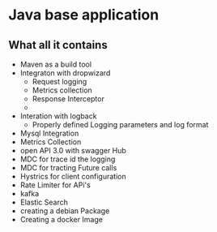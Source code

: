 # Java base application

## What all it contains 
* Maven as a build tool
* Integraton with dropwizard
    * Request logging
    * Metrics collection
    * Response Interceptor
    * 
* Interation with logback
    * Properly defined Logging parameters and log format
* Mysql Integration
* Metrics Collection
* open API 3.0 with swagger Hub
* MDC for trace id the logging
* MDC for tracting Future calls
* Hystrics for client configuration
* Rate Limiter for APi's
* kafka 
* Elastic Search
* creating a debian Package
* Creating a docker Image
